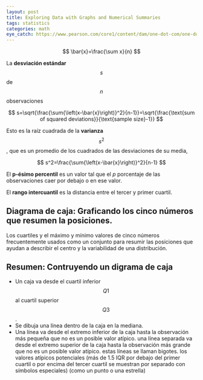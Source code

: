 ```yaml
---
layout: post
title: Exploring Data with Graphs and Numerical Summaries
tags: statistics
categories: math
eye_catch: https://www.pearson.com/core1/content/dam/one-dot-com/one-dot-com/netherlands/Higher-Education/The%20art%20and%20Science%20of%20Learning%20from%20data.jpg/_jcr_content/renditions/cq5dam.web.1600.9600.jpeg
---
```



$$
\bar{x}=\frac{\sum x}{n}
$$


La **desviación estándar** $$s$$ de $$n$$ observaciones

$$
s=\sqrt{\frac{\sum{\left(x-\bar{x}\right)}^2}{n-1}}=\sqrt{\frac{\text{sum of squared deviations}}{\text{sample size}-1}}
$$

Esto es la raíz cuadrada de la **varianza** $$s^2$$, que es un promedio de los cuadrados de las desviaciones de su media,

$$
s^2=\frac{\sum{\left(x-\bar{x}\right)}^2}{n-1}
$$

El **p-ésimo percentil** es un valor tal que el $p$ porcentaje de las observaciones caer por debajo o en ese valor.


El **rango intercuantil** es la distancia entre el tercer y primer cuartil.


## Diagrama de caja: Graficando los cinco números que resumen la posiciones.

Los cuartiles y el máximo y mínimo valores de cinco números frecuentemente usados como un conjunto para resumir las posiciones que ayudan a describir el centro y la variabilidad de una distribución.


## Resumen: Contruyendo un digrama de caja

* Un caja va desde el cuartil inferior $$Q1$$ al cuartil superior $$Q3$$.
* Se dibuja una línea dentro de la caja en la mediana.
* Una línea va desde el extremo inferior de la caja hasta la observación más pequeña que no es un posible valor atípico. una línea separada va desde el extremo superior de la caja hasta la observación más grande que no es un posible valor atípico. estas líneas se llaman bigotes. los valores atípicos potenciales (más de 1.5 IQR por debajo del primer cuartil o por encima del tercer cuartil se muestran por separado con símbolos especiales) (como un punto o una estrella)

